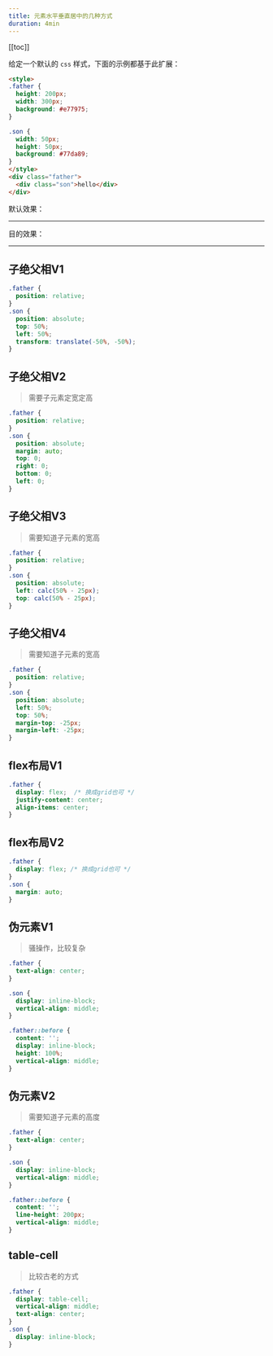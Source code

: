 ```yaml
---
title: 元素水平垂直居中的几种方式
duration: 4min
---
```


[[toc]]

给定一个默认的 `css` 样式，下面的示例都基于此扩展：

```html
<style>
.father {
  height: 200px;
  width: 300px;
  background: #e77975;
}

.son {
  width: 50px;
  height: 50px;
  background: #77da89;
}
</style>
<div class="father">
  <div class="son">hello</div>
</div>
```

默认效果：

<DefaultStyle />

---

目的效果：

<InlineBlockCenter />

---

## 子绝父相V1

```css
.father {
  position: relative;
}
.son {
  position: absolute;
  top: 50%;
  left: 50%;
  transform: translate(-50%, -50%); 
}
```
## 子绝父相V2

> 需要子元素定宽定高

```css
.father {
  position: relative;
}
.son {
  position: absolute;
  margin: auto;
  top: 0;
  right: 0;
  bottom: 0;
  left: 0;
}
```

## 子绝父相V3

> 需要知道子元素的宽高

```css
.father {
  position: relative;
}
.son {
  position: absolute;
  left: calc(50% - 25px);
  top: calc(50% - 25px);
}
```

## 子绝父相V4

> 需要知道子元素的宽高

```css
.father {
  position: relative;
}
.son {
  position: absolute;
  left: 50%;
  top: 50%;
  margin-top: -25px;
  margin-left: -25px;
}
```

## flex布局V1

```css
.father {
  display: flex;  /* 换成grid也可 */  
  justify-content: center;
  align-items: center;
}
```

## flex布局V2

```css
.father {
  display: flex; /* 换成grid也可 */
}
.son {
  margin: auto;
}
```

## 伪元素V1

> 骚操作，比较复杂

```css
.father {
  text-align: center; 
}

.son {
  display: inline-block; 
  vertical-align: middle;
}

.father::before { 
  content: '';
  display: inline-block;
  height: 100%;
  vertical-align: middle;
}
```

## 伪元素V2

> 需要知道子元素的高度

```css
.father {
  text-align: center; 
}

.son {
  display: inline-block; 
  vertical-align: middle; 
}

.father::before { 
  content: '';
  line-height: 200px;
  vertical-align: middle;
}
```

## table-cell

> 比较古老的方式

```css
.father {
  display: table-cell;
  vertical-align: middle;
  text-align: center;
}
.son {
  display: inline-block;
}
```
